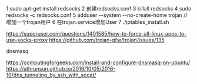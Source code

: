 1 sudo apt-get install redsocks
2 创建redsocks.conf
3 killall redsocks
4 sudo redsocks -c redsocks.conf
5 adduser --system --no-create-home trojan //增加一个trojan用户
6 在trojan.service增加User
7 ./iptables_install.sh

https://superuser.com/questions/1401585/how-to-force-all-linux-apps-to-use-socks-proxy
https://github.com/trojan-gfw/trojan/issues/135

dnsmasq

https://computingforgeeks.com/install-and-configure-dnsmasq-on-ubuntu/
https://athrunsun.github.io/2016/10/05/2016-10/dns_tunneling_by_ssh_with_socat/